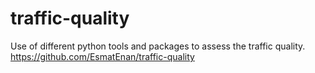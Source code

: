 # traffic-quality
Use of different python tools and packages to assess the traffic quality.
https://github.com/EsmatEnan/traffic-quality
